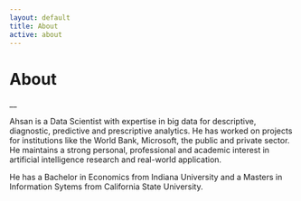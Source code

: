 ```yaml
---
layout: default
title: About
active: about
---
```


<p><h1>About</h1></p>

__

Ahsan is a Data Scientist with expertise in big data for descriptive, diagnostic, predictive and prescriptive analytics. He has worked on projects for institutions like the World Bank, Microsoft, the public and private sector. He maintains a strong personal, professional and academic interest in artificial intelligence research and real-world application.

He has a Bachelor in Economics from Indiana University and a Masters in Information Sytems from California State University. 

 
